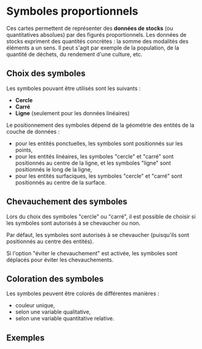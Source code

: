 # Symboles proportionnels

Ces cartes permettent de représenter des **données de stocks** (ou quantitatives absolues)
par des figurés proportionnels.
Les données de stocks expriment des quantités concrètes : la somme des modalités des éléments a un sens.
Il peut s'agit par exemple de la population, de la quantité de déchets, du rendement d'une culture, etc.

## Choix des symboles

Les symboles pouvant être utilisés sont les suivants :
- **Cercle**
- **Carré**
- **Ligne** (seulement pour les données linéaires)

Le positionnement des symboles dépend de la géométrie des entités de la couche de données :

- pour les entités ponctuelles, les symboles sont positionnés sur les points,
- pour les entités linéaires, les symboles "cercle" et "carré" sont positionnés au centre de la ligne, et les symboles "ligne" sont positionnés le long de la ligne,
- pour les entités surfaciques, les symboles "cercle" et "carré" sont positionnés au centre de la surface.

## Chevauchement des symboles

Lors du choix des symboles "cercle" ou "carré", il est possible de choisir si les symboles sont autorisés à se chevaucher ou non.

Par défaut, les symboles sont autorisés à se chevaucher (puisqu'ils sont positionnés au centre des entités).

Si l'option "éviter le chevauchement" est activée, les symboles sont déplacés pour éviter les chevauchements.


## Coloration des symboles

Les symboles peuvent être colorés de différentes manières :
- couleur unique,
- selon une variable qualitative,
- selon une variable quantitative relative.

## Exemples


<ZoomImg
    src="/prop-symbols-0.png"
    alt="Carte en symboles proportionnels (couleur unique)"
    caption="Carte en symboles proportionnels (couleur unique)"
/>

<ZoomImg
    src="/prop-symbols-choro.png"
    alt="Carte en symboles proportionnels (coloration par variable quantitative relative)"
    caption="Carte en symboles proportionnels (coloration par variable quantitative relative)"
/>

<ZoomImg
    src="/prop-symbols-typo.png"
    alt="Carte en symboles proportionnels (coloration par variable qualitative)"
    caption="Carte en symboles proportionnels (coloration par variable qualitative)"
/>
